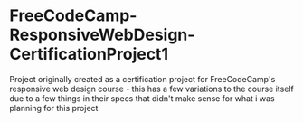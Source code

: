 # FreeCodeCamp-ResponsiveWebDesign-CertificationProject1

Project originally created as a certification project for FreeCodeCamp's responsive web design course - this has a few variations to the course itself due to a few things in their specs that didn't make sense for what i was planning for this project 

